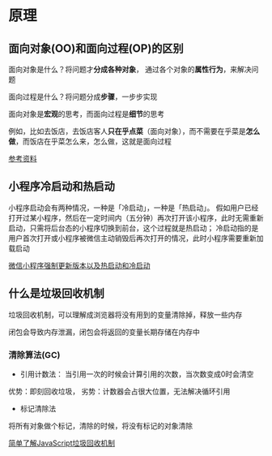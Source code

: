 # 原理

## 面向对象(OO)和面向过程(OP)的区别

面向对象是什么？将问题才**分成各种对象**， 通过各个对象的**属性行为**，来解决问题

面向过程是什么？将问题分成**步骤**，一步步实现

面向对象是**宏观**的思考，而面向过程是**细节**的思考

例如，比如去饭店，去饭店客人**只在乎点菜**（面向对象），而不需要在乎菜是**怎么做**，而饭店在乎菜怎么来，怎么做，这就是面向过程

[参考资料](https://zhidao.baidu.com/question/2089034.html)

## 小程序冷启动和热启动

小程序启动会有两种情况，一种是「冷启动」，一种是「热启动」。
假如用户已经打开过某小程序，然后在一定时间内（五分钟）再次打开该小程序，此时无需重新启动，只需将后台态的小程序切换到前台，这个过程就是热启动；
冷启动指的是用户首次打开或小程序被微信主动销毁后再次打开的情况，此时小程序需要重新加载启动

[微信小程序强制更新版本以及热启动和冷启动](https://blog.csdn.net/gwdgwd123/article/details/84869395)

## 什么是垃圾回收机制

垃圾回收机制，可以理解成浏览器将没有用到的变量清除掉，释放一些内存

闭包会导致内存泄漏，闭包会将返回的变量长期存储在内存中

### 清除算法(GC)

* 引用计数法： 当引用一次的时候会计算引用的次数，当次数变成0时会清空

优势：即刻回收垃圾， 劣势：计数器会占很大位置，无法解决循环引用

* 标记清除法

将所有对象做个标记，清除的时候，将没有标记的对象清除

[简单了解JavaScript垃圾回收机制](https://juejin.im/post/5a6b3fcaf265da3e2c385375)